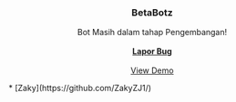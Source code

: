 

  <h3 align="center">BetaBotz</h3>

  <p align="center">
    Bot Masih dalam tahap Pengembangan!
    <br/>
    <br/>
    <a href="https://wa.me/6283188229366"><strong>Lapor Bug</strong></a>
    <br/>
    <br/>
    <a href="https://wa.me/62858179645827">View Demo</a>
  </p>
</p>
* [Zaky](https://github.com/ZakyZJ1/)
